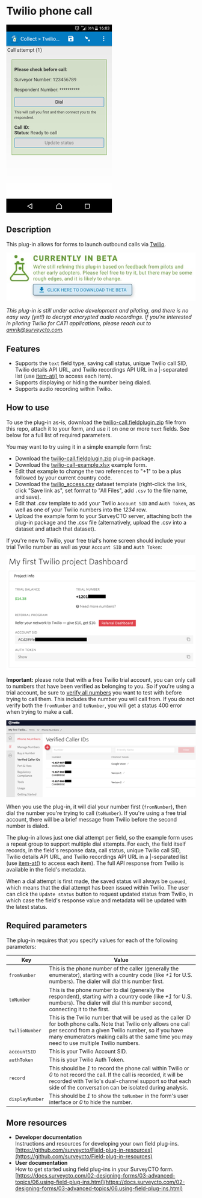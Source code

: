# Twilio phone call

![](extras/twilio-call.png)

## Description

This plug-in allows for forms to launch outbound calls via [Twilio](https://twilio.com/). 

[![Under active development](extras/beta-release-download.jpg)](https://github.com/surveycto/twilio-call/blob/master/twilio-call.fieldplugin.zip?raw=true)

*This plug-in is still under active development and piloting, and there is no easy way (yet!) to decrypt encrypted audio recordings. If you're interested in piloting Twilio for CATI applications, please reach out to amrik@surveycto.com.*

## Features

 * Supports the `text` field type, saving call status, unique Twilio call SID, Twilio details API URL, and Twilio recordings API URL in a |-separated list (use [item-at()](https://docs.surveycto.com/02-designing-forms/01-core-concepts/09.expressions.html#Help_Forms_item-at) to access each item).
 * Supports displaying or hiding the number being dialed.
 * Supports audio recording within Twilio.

## How to use

To use the plug-in as-is, download the [twilio-call.fieldplugin.zip](https://github.com/surveycto/twilio-call/blob/master/twilio-call.fieldplugin.zip?raw=true) file from this repo, attach it to your form, and use it on one or more `text` fields. See below for a full list of required parameters.

You may want to try using it in a simple example form first:

 * Download the [twilio-call.fieldplugin.zip](https://github.com/surveycto/twilio-call/blob/master/twilio-call.fieldplugin.zip?raw=true) plug-in package.
 * Download the [twilio-call-example.xlsx](https://github.com/surveycto/twilio-call/blob/master/extras/sample-form/Twilio%20call%20sample%20form.xlsx?raw=true) example form.
 * Edit that example to change the two references to "+1" to be a plus followed by your current country code.
 * Download the [twilio_access.csv](https://github.com/surveycto/twilio-call/raw/master/extras/sample-form/twilio_access.csv) dataset template (right-click the link, click "Save link as", set format to "All Files", add `.csv` to the file name, and save).
 * Edit that .csv template to add your Twilio `Account SID` and `Auth Token`, as well as one of your Twilio numbers into the *1234* row.
 * Upload the example form to your SurveyCTO server, attaching both the plug-in package and the .csv file (alternatively, upload the .csv into a dataset and attach that dataset).
 
If you're new to Twilio, your free trial's home screen should include your trial Twilio number as well as your `Account SID` and `Auth Token`:

![](extras/twilio_home_project_details.png)

**Important:** please note that with a free Twilio trial account, you can only call to numbers that have been verified as belonging to you. So if you're using a trial account, be sure to [verify all numbers](https://www.twilio.com/docs/usage/tutorials/how-to-use-your-free-trial-account#verify-your-personal-phone-number) you want to test with before trying to call them. This includes the number you will call from. If you do not verify both the `fromNumber` and `toNumber`, you will get a status 400 error when trying to make a call.

![](extras/twilio_verified_numbers.png)

When you use the plug-in, it will dial your number first (`fromNumber`), then dial the number you're trying to call (`toNumber`). If you're using a free trial account, there will be a brief message from Twilio before the second number is dialed.

The plug-in allows just one dial attempt per field, so the example form uses a repeat group to support multiple dial attempts. For each, the field itself records, in the field's response data, call status, unique Twilio call SID, Twilio details API URL, and Twilio recordings API URL in a |-separated list (use [item-at()](https://docs.surveycto.com/02-designing-forms/01-core-concepts/09.expressions.html#Help_Forms_item-at) to access each item). The full API response from Twilio is available in the field's metadata.

When a dial attempt is first made, the saved status will always be `queued`, which means that the dial attempt has been issued within Twilio. The user can click the `Update status` button to request updated status from Twilio, in which case the field's response value and metadata will be updated with the latest status.

## Required parameters

The plug-in requires that you specify values for each of the following parameters: 

| Key | Value |
| --- | --- |
| `fromNumber` | This is the phone number of the caller (generally the enumerator), starting with a country code (like *+1* for U.S. numbers). The dialer will dial this number first.|
| `toNumber` | This is the phone number to dial (generally the respondent), starting with a country code (like *+1* for U.S. numbers). The dialer will dial this number second, connecting it to the first.|
| `twilioNumber` | This is the Twilio number that will be used as the caller ID for both phone calls. Note that Twilio only allows one call per second from a given Twilio number, so if you have many enumerators making calls at the same time you may need to use multiple Twilio numbers.|
| `accountSID` | This is your Twilio Account SID.|
| `authToken` | This is your Twilio Auth Token.|
| `record` | This should be *1* to record the phone call within Twilio or *0* to not record the call. If the call is recorded, it will be recorded with Twilio's dual-channel support so that each side of the conversation can be isolated during analysis.|
| `displayNumber`| This should be *1* to show the `toNumber` in the form's user interface or *0* to hide the number.|


## More resources

* **Developer documentation**  
Instructions and resources for developing your own field plug-ins.  
[https://github.com/surveycto/Field-plug-in-resources](https://github.com/surveycto/Field-plug-in-resources)
* **User documentation**  
How to get started using field plug-ins in your SurveyCTO form.  
[https://docs.surveycto.com/02-designing-forms/03-advanced-topics/06.using-field-plug-ins.html](https://docs.surveycto.com/02-designing-forms/03-advanced-topics/06.using-field-plug-ins.html)
